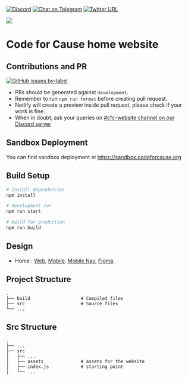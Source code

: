 [![Discord](https://img.shields.io/discord/717102560909197493.svg?label=&logo=discord&logoColor=ffffff&color=7389D8&labelColor=6A7EC2)](https://discord.gg/jBHPxUz)
[![Chat on Telegram](https://img.shields.io/badge/Chat%20on-Telegram-brightgreen.svg)](https://t.me/codeforcause)
[![Twitter URL](https://img.shields.io/twitter/follow/codeforcausein?style=social&logo=twitter)](https://twitter.com/codeforcausein)

![](./public/static/logo/logo.png)

# Code for Cause home website

## Contributions and PR

[![GitHub issues by-label](https://img.shields.io/github/issues/codeforcauseorg/codeforcause.org/good%20first%20issue)](https://github.com/codeforcauseorg/codeforcause.org/issues?q=is%3Aissue+is%3Aopen+label%3A%22good+first+issue%22)

- PRs should be generated against `development`.
- Remember to run `npm run format` before creating pull request.
- Netlify will create a preview inside pull request, please check if your work is fine.
- When in doubt, ask your queries on [#cfc-website channel on our Discord server](https://discord.gg/jBHPxUz)

## Sandbox Deployment

You can find sandbox deployment at https://sandbox.codeforcause.org

## Build Setup

```bash
# install dependencies
npm install

# development run
npm run start

# build for production
npm run build
```

## Design

- Home : [Web](/design/home_view/home_web.pdf), [Mobile](/design/home_view/home_mobile.pdf), [Mobile Nav](/design/home_view/home_mobile_nav.pdf), [Figma](/design/home_view/home_complete.fig).

## Project Structure

    .
    ├── build                   # Compiled files
    ├── src                     # Source files
    └── ...

## Src Structure

    .
    ├── ...
    ├── src
    │   ├── ...
    │   ├── assets              # assets for the website
    |   ├── index.js            # starting point
    │   └── ...
